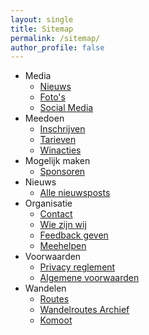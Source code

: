 ```yaml
---
layout: single
title: Sitemap
permalink: /sitemap/
author_profile: false
---
```


* Media
  * [Nieuws](/nieuws)
  * [Foto's](/fotos)
  * [Social Media](/socials)
* Meedoen
  * [Inschrijven](/inschrijven)  
  * [Tarieven](/tarieven)  
  * [Winacties](/winacties)  
* Mogelijk maken
  * [Sponsoren](/sponsoren)
* Nieuws
  * [Alle nieuwsposts](/nieuws)
* Organisatie
  * [Contact](/contact)
  * [Wie zijn wij](/organisatie)
  * [Feedback geven](/feedback)
  * [Meehelpen](/organisatie/vrijwilligers)
* Voorwaarden
  * [Privacy reglement](/privacy)
  * [Algemene voorwaarden](/voorwaarden)
* Wandelen
  * [Routes](/routes)
  * [Wandelroutes Archief](/wandelroutes)
  * [Komoot](/komoot)
